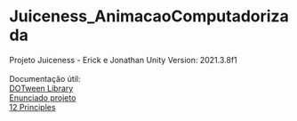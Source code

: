 # Juiceness_AnimacaoComputadorizada
 Projeto Juiceness - Erick e Jonathan
 Unity Version: 2021.3.8f1
<br>
<br>
Documentação útil:<br>
<a href="http://dotween.demigiant.com/documentation.php">DOTween Library</a><br>
<a href="https://www.moodle.unisinos.br/pluginfile.php/3235491/mod_resource/content/0/Enunciado-Juiciness.pdf">Enunciado projeto</a><br>
<a href="https://the12principles.tumblr.com">12 Principles</a><br>
